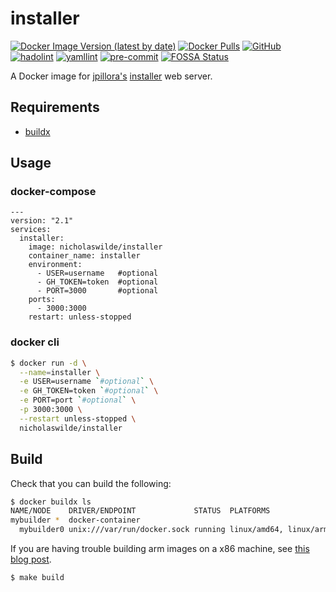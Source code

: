 # installer
[![Docker Image Version (latest by date)](https://img.shields.io/docker/v/nicholaswilde/installer)](https://hub.docker.com/r/nicholaswilde/installer)
[![Docker Pulls](https://img.shields.io/docker/pulls/nicholaswilde/installer)](https://hub.docker.com/r/nicholaswilde/installer)
[![GitHub](https://img.shields.io/github/license/nicholaswilde/docker-installer)](./LICENSE)
[![hadolint](https://github.com/nicholaswilde/docker-installer/workflows/hadolint/badge.svg?branch=main)](https://github.com/nicholaswilde/docker-installer/actions?query=workflow%3Ahadolint)
[![yamllint](https://github.com/nicholaswilde/docker-installer/workflows/yamllint/badge.svg?branch=main)](https://github.com/nicholaswilde/docker-installer/actions?query=workflow%3Ayamllint)
[![pre-commit](https://img.shields.io/badge/pre--commit-enabled-brightgreen?logo=pre-commit&logoColor=white)](https://github.com/pre-commit/pre-commit)
[![FOSSA Status](https://app.fossa.com/api/projects/git%2Bgithub.com%2Fnicholaswilde%2Fdocker-installer.svg?type=shield)](https://app.fossa.com/projects/git%2Bgithub.com%2Fnicholaswilde%2Fdocker-installer?ref=badge_shield)

A Docker image for [jpillora's](https://github.com/jpillora) [installer](https://github.com/jpillora/installer) web server.

## Requirements
- [buildx](https://docs.docker.com/engine/reference/commandline/buildx/)

## Usage
### docker-compose
```
---
version: "2.1"
services:
  installer:
    image: nicholaswilde/installer
    container_name: installer
    environment:
      - USER=username   #optional
      - GH_TOKEN=token  #optional
      - PORT=3000       #optional
    ports:
      - 3000:3000
    restart: unless-stopped
```
### docker cli
```bash
$ docker run -d \
  --name=installer \
  -e USER=username `#optional` \
  -e GH_TOKEN=token `#optional` \
  -e PORT=port `#optional` \
  -p 3000:3000 \
  --restart unless-stopped \
  nicholaswilde/installer
```

## Build

Check that you can build the following:
```bash
$ docker buildx ls
NAME/NODE    DRIVER/ENDPOINT             STATUS  PLATFORMS
mybuilder *  docker-container                    
  mybuilder0 unix:///var/run/docker.sock running linux/amd64, linux/arm64, linux/arm/v7
```

If you are having trouble building arm images on a x86 machine, see [this blog post](https://www.docker.com/blog/getting-started-with-docker-for-arm-on-linux/).

```
$ make build
```
